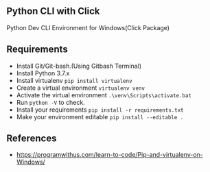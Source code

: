 ## Python CLI with Click

Python Dev CLI Environment for Windows(Click Package)


## Requirements

* Install Git/Git-bash.(Using Gitbash Terminal)
* Install Python 3.7.x
* Install virtualenv `pip install virtualenv`
* Create a virtual environment `virtualenv venv`
* Activate the virtual environment `.\venv\Scripts\activate.bat`
* Run `python -V` to check.
* Install your requirements `pip install -r requirements.txt`
* Make your environment editable `pip install --editable .`

## References

* https://programwithus.com/learn-to-code/Pip-and-virtualenv-on-Windows/

